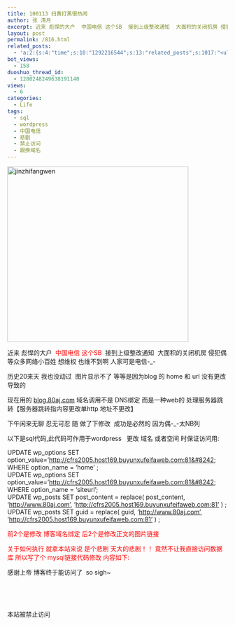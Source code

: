 ```yaml
---
title: 100113 扫黄打黑很热闹
author: 张 清月
excerpt: 近来 彪悍的大户  中国电信 这个SB  接到上级整改通知  大面积的关闭机房 侵犯偶等众多网络小百姓 想...
layout: post
permalink: /816.html
related_posts:
  - 'a:2:{s:4:"time";s:10:"1292216544";s:13:"related_posts";s:1017:"<ul class="related_post"><li><a href="http://blog.80aj.com/2010/08/19/100819-wordpress-%e8%85%be%e8%ae%af%e5%be%ae%e5%8d%9a%e6%8f%92%e4%bb%b6/" title="100819 wordpress 腾讯微博插件">100819 wordpress 腾讯微博插件</a></li><li><a href="http://blog.80aj.com/2010/04/22/100422-%e5%8d%9a%e5%ae%a2%e4%bc%b4%e4%bd%a0%e6%88%90%e9%95%bf-%e3%80%90%e6%99%9a%e7%82%b9%e8%a1%a5%e4%b8%9c%e8%a5%bf%e3%80%91/" title="100422 博客成长路">100422 博客成长路</a></li><li><a href="http://blog.80aj.com/2010/04/07/100407-%e7%a8%8b%e5%ba%8f%e5%91%98%e7%94%9f%e6%b4%bb%e8%ae%b0%e5%bd%95%e3%80%90%e4%b8%80%e3%80%91/" title="100407 程序员生活记录【一】">100407 程序员生活记录【一】</a></li><li><a href="http://blog.80aj.com/2010/01/17/100118-%e7%a9%ba%e9%97%b4%e6%9b%b4%e6%8d%a2%e5%ae%8c%e6%88%90/" title="100118  空间更换完成">100118  空间更换完成</a></li><li><a href="http://blog.80aj.com/2009/12/02/this-damning-life/" title="This damning life.">This damning life.</a></li></ul>";}'
bot_views:
  - 158
duoshuo_thread_id:
  - 1280248249638191140
views:
  - 6
categories:
  - Life
tags:
  - sql
  - wordpress
  - 中国电信
  - 悲剧
  - 禁止访问
  - 跟换域名
---
```

<img class="aligncenter size-full wp-image-758" title="jinzhifangwen" src="http://www.80aj.com/wp-content/uploads/2010/01/jinzhifangwen.jpg" alt="jinzhifangwen" width="414" height="401" />

近来 彪悍的大户  <span style="color: #ff0000;">中国电信 这个SB </span> 接到上级整改通知  大面积的关闭机房 侵犯偶等众多网络小百姓 想维权 也维不到啊 人家可是电信-_-

历史20来天 我也没动过  图片显示不了 等等是因为blog 的 home 和 url 没有更改 导致的

现在用的 [blog.80aj.com][1] 域名调用不是 DNS绑定 而是一种web的 处理服务器跳转【服务器跳转指内容更改单http 地址不更改】

下午闲来无聊 忍无可忍 随 做了下修改  成功是必然的 因为偶-_-太NB列

以下是sql代码,此代码可作用于wordpress   更改 域名 或者空间 时保证访问用:

UPDATE wp\_options SET option\_value=&#8217;http://cfrs2005.host169.buyunxufeifaweb.com:81&#8242; WHERE option_name = &#8216;home&#8217; ;  
UPDATE wp\_options SET option\_value=&#8217;http://cfrs2005.host169.buyunxufeifaweb.com:81&#8242; WHERE option_name = &#8216;siteurl&#8217;;  
UPDATE wp\_posts SET post\_content = replace( post_content, ‘http://www.80aj.com’, ‘http://cfrs2005.host169.buyunxufeifaweb.com:81’ ) ;  
UPDATE wp_posts SET guid = replace( guid, ‘http://www.80aj.com’, ‘http://cfrs2005.host169.buyunxufeifaweb.com:81’ ) ;

<span style="color: #ff0000;">前2个是修改 博客域名绑定 后2个是修改正文的图片链接</span>

<span style="color: #ff0000;">关于如何执行 就拿本站来说 是个悲剧 天大的悲剧！！ 竟然不让我直接访问数据库 所以写了个 mysql链接代码修改 内容如下:</span>

<?php  
error\_reporting(E\_ALL);  
$mysql\_server\_name = &#8220;localhost&#8221;;  
    $mysql_username = &#8220;abc&#8221;;  
    $mysql_password = &#8220;abc&#8221;;  
    $mysql_database = &#8220;abc&#8221;;  
    $conn = mysql\_connect($mysql\_server\_name,$mysql\_username,$mysql_password);  
$sql=&#8221;UPDATE wp\_posts SET post\_content = replace( post_content, &#8216;http://www.80aj.com&#8217;, &#8216;http://cfrs2005.host169.buyunxufeifaweb.com:81&#8242;) &#8220;;  
$result = mysql\_db\_query($mysql_database,$sql,$conn);  
?>

感谢上帝 博客终于能访问了  so sigh~

 

 

本站被禁止访问

 [1]: http://www.80aj.com